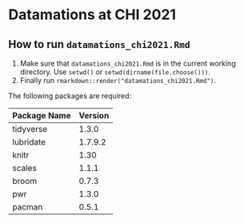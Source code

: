 
<!-- README.md is generated from README.Rmd. Please edit that file -->

# Datamations at CHI 2021

## How to run `datamations_chi2021.Rmd`

1.  Make sure that `datamations_chi2021.Rmd` is in the current working
    directory. Use `setwd()` or `setwd(dirname(file.choose()))`.
2.  Finally run `rmarkdown::render("datamations_chi2021.Rmd")`.

The following packages are required:

| Package Name | Version |
|:-------------|:--------|
| tidyverse    | 1.3.0   |
| lubridate    | 1.7.9.2 |
| knitr        | 1.30    |
| scales       | 1.1.1   |
| broom        | 0.7.3   |
| pwr          | 1.3.0   |
| pacman       | 0.5.1   |
